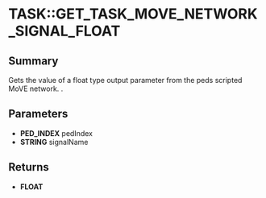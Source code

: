 # TASK::GET_TASK_MOVE_NETWORK_SIGNAL_FLOAT

## Summary
Gets the value of a float type output parameter from the peds scripted MoVE network. .

## Parameters
* **PED_INDEX** pedIndex
* **STRING** signalName

## Returns
* **FLOAT**